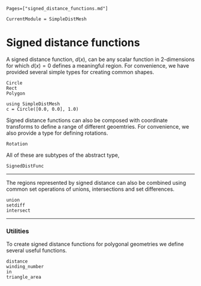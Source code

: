 ```@index
Pages=["signed_distance_functions.md"]
```
```@meta
CurrentModule = SimpleDistMesh
```
# Signed distance functions
A signed distance function, $d(x)$, can be any scalar function in 2-dimensions for which $d(x) = 0$ defines a meaningful region. For convenience, we have provided several simple types for creating common shapes.
```@docs
Circle
Rect
Polygon
```

```@example
using SimpleDistMesh
c = Circle([0.0, 0.0], 1.0)
```

Signed distance functions can also be composed with coordinate transforms to define a range of different geoemtries. For convenience, we also provide a type for defining rotations.
```@docs
Rotation
```

All of these are subtypes of the abstract type,
```@docs
SignedDistFunc
```
---

The regions represented by signed distance can also be combined using common set operations of unions, intersections and set differences.

```@docs
union
setdiff
intersect
```

---
### Utilities
To create signed distance functions for polygonal geometries we define several useful functions.

```@docs
distance
winding_number
in
triangle_area
```